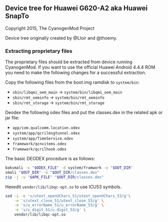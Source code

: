 ## Device tree for Huawei G620-A2 aka Huawei SnapTo

Copyright 2015, The CyanogenMod Project

Device tree originally created by @Lloir and @thoemy.

### Extracting proprietary files

The proprietary files should be extracted from device running CyanogenMod. If
you want to use the official Huawei Android 4.4.4 ROM you need to make the
following changes for a successful extraction.

Copy the following files from the boot.img ramdisk to `system/bin`:

  *  `sbin/libqmi_oem_main` -> `system/bin/libqmi_oem_main`
  *  `sbin/rmt_oeminfo` -> `system/bin/rmt_oeminfo`
  *  `sbin/rmt_storage` -> `system/bin/rmt_storage`

Deodex the following odex files and put the classes.dex in the related apk or
jar file:

  * `app/com.qualcomm.location.odex`
  * `system/app/qcrilmsgtunnel.odex`
  * `system/app/TimeService.odex`
  * `framework/qcnvitems.odex`
  * `framework/qcrilhook.odex`

The basic DEODEX procedure is as follows:

```bash
baksmali -x "$ODEX_FILE" -d system/framwork -o "$OUT_DIR"
smali "$OUT_DIR" -o "$OUT_DIR/classes.dex"
zip -j -u "$APK_FILE" "$OUT_DIR/classes.dex"
```

Hexedit `vendor/lib/libqc-opt.so` to use ICU53 symbols.

```bash
sed -i -e 's/utext_openUChars_51/utext_openUChars_53/g'\
    -e 's/utext_close_51/utext_close_53/g' \
    -e 's/u_errorName_51/u_errorName_53/g' \
    -e 's/u_digit_51/u_digit_53/g' \
    vendor/lib/libqc-opt.so
```
